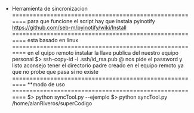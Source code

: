* Herramienta de sincronizacion
=======================================================
para que funcione el script hay que instala pyinotify
https://github.com/seb-m/pyinotify/wiki/Install
=======================================================
esta basado en linux
=======================================================
en el quipo remoto instalar la llave publica del nuestro equipo personal
$> ssh-copy-id -i .ssh/id_rsa.pub <user>@<host>
nos pide el password y listo
aconsejo tener el directorio padre creado en el equipo remoto ya que no probe que pasa si no existe
=======================================================
**modo de uso
=======================================================
$> python syncTool.py <carpeta que quieras sincronizar>
--ejemplo
$> python syncTool.py /home/alanRiveros/superCodigo

